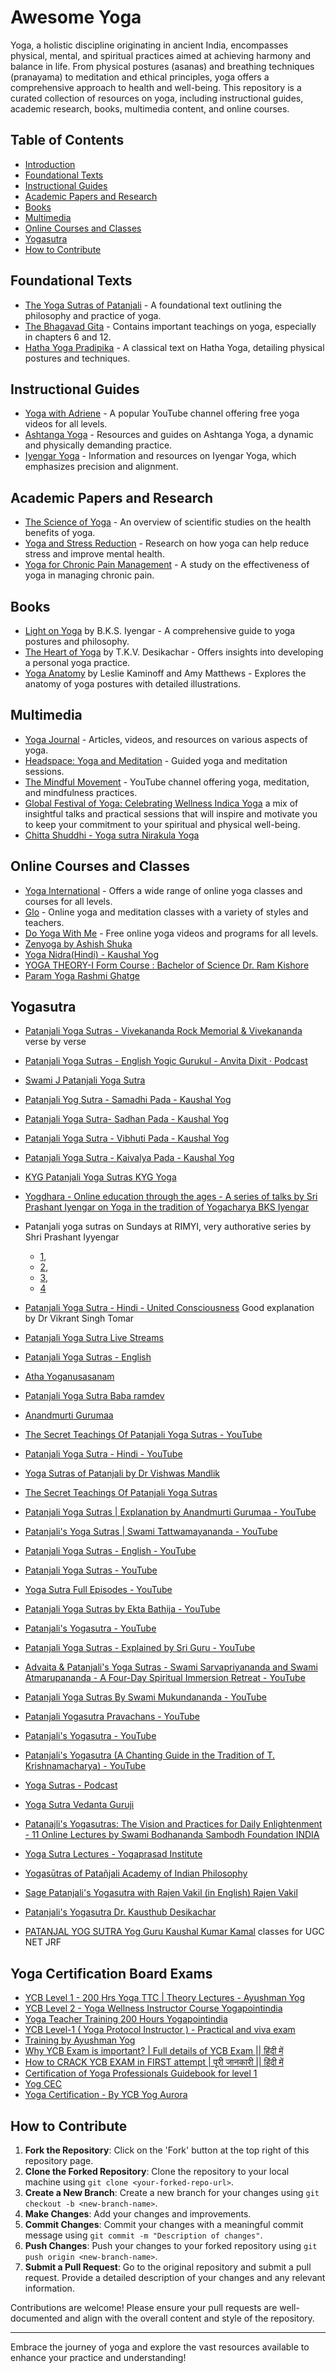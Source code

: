 # Awesome Yoga

Yoga, a holistic discipline originating in ancient India, encompasses physical, mental, and spiritual practices aimed at achieving harmony and balance in life. From physical postures (asanas) and breathing techniques (pranayama) to meditation and ethical principles, yoga offers a comprehensive approach to health and well-being. This repository is a curated collection of resources on yoga, including instructional guides, academic research, books, multimedia content, and online courses.

## Table of Contents

- [Introduction](#introduction)
- [Foundational Texts](#foundational-texts)
- [Instructional Guides](#instructional-guides)
- [Academic Papers and Research](#academic-papers-and-research)
- [Books](#books)
- [Multimedia](#multimedia)
- [Online Courses and Classes](#online-courses-and-classes)
- [Yogasutra](#yogasutra)
- [How to Contribute](#how-to-contribute)

## Foundational Texts

- [The Yoga Sutras of Patanjali](https://www.sacred-texts.com/hin/yogasutr.htm) - A foundational text outlining the philosophy and practice of yoga.
- [The Bhagavad Gita](https://www.holy-bhagavad-gita.org/) - Contains important teachings on yoga, especially in chapters 6 and 12.
- [Hatha Yoga Pradipika](https://www.yogaclassics.org/hatha-yoga-pradipika/) - A classical text on Hatha Yoga, detailing physical postures and techniques.

## Instructional Guides

- [Yoga with Adriene](https://www.youtube.com/user/yogawithadriene) - A popular YouTube channel offering free yoga videos for all levels.
- [Ashtanga Yoga](https://www.ashtanga.com/) - Resources and guides on Ashtanga Yoga, a dynamic and physically demanding practice.
- [Iyengar Yoga](https://iynaus.org/what-is-iyengar-yoga/) - Information and resources on Iyengar Yoga, which emphasizes precision and alignment.

## Academic Papers and Research

- [The Science of Yoga](https://www.ncbi.nlm.nih.gov/pmc/articles/PMC3193654/) - An overview of scientific studies on the health benefits of yoga.
- [Yoga and Stress Reduction](https://journals.sagepub.com/doi/10.1177/2156587214555188) - Research on how yoga can help reduce stress and improve mental health.
- [Yoga for Chronic Pain Management](https://www.ncbi.nlm.nih.gov/pmc/articles/PMC6179740/) - A study on the effectiveness of yoga in managing chronic pain.

## Books

- [Light on Yoga](https://www.amazon.com/Light-Yoga-B-K-S-Iyengar/dp/0805210318) by B.K.S. Iyengar - A comprehensive guide to yoga postures and philosophy.
- [The Heart of Yoga](https://www.amazon.com/Heart-Yoga-Developing-Personal-Practice/dp/089281764X) by T.K.V. Desikachar - Offers insights into developing a personal yoga practice.
- [Yoga Anatomy](https://www.amazon.com/Yoga-Anatomy-2nd-Leslie-Kaminoff/dp/1450400248) by Leslie Kaminoff and Amy Matthews - Explores the anatomy of yoga postures with detailed illustrations.

## Multimedia

- [Yoga Journal](https://www.yogajournal.com/) - Articles, videos, and resources on various aspects of yoga.
- [Headspace: Yoga and Meditation](https://www.headspace.com/yoga) - Guided yoga and meditation sessions.
- [The Mindful Movement](https://www.youtube.com/channel/UCu_mPlZbomAgNzfAUElRL7w) - YouTube channel offering yoga, meditation, and mindfulness practices.
- [Global Festival of Yoga: Celebrating Wellness Indica Yoga](https://www.youtube.com/playlist?list=PLjf9jsY7WV0y4bwq8nxTGPlviTyJBas0c) a mix of insightful talks and practical sessions that will inspire and motivate you to keep your commitment to your spiritual and physical well-being.
- [Chitta Shuddhi - Yoga sutra Nirakula Yoga](https://www.youtube.com/playlist?list=PLaw7iQ4VOj0k8_-JCwB3wSGoysJyAiWRv)

## Online Courses and Classes

- [Yoga International](https://yogainternational.com/) - Offers a wide range of online yoga classes and courses for all levels.
- [Glo](https://www.glo.com/) - Online yoga and meditation classes with a variety of styles and teachers.
- [Do Yoga With Me](https://www.doyogawithme.com/) - Free online yoga videos and programs for all levels.
- [Zenyoga by Ashish Shuka](https://www.youtube.com/c/DeepKnowledgeSpirituality/playlists)
- [Yoga Nidra(Hindi) - Kaushal Yog](https://www.youtube.com/playlist?list=PLiiaHydaB-DA728kyHx97bTgHMlLGV8rC)
- [YOGA THEORY-I  Form Course : Bachelor of Science Dr. Ram Kishore](https://gyansanchay.csjmu.ac.in/bpt-2nd-year/)
- [Param Yoga Rashmi Ghatge](https://www.paramyoga.in)

## Yogasutra

- [Patanjali Yoga Sutras - Vivekananda Rock Memorial & Vivekananda](https://www.youtube.com/playlist?list=PLM4rzq7OuKeJN3kxPKgMlY8U_KBktmSYj) verse by verse
- [Patanjali Yoga Sutras - English Yogic Gurukul - Anvita Dixit · Podcast](https://www.youtube.com/playlist?list=PLAV4BpXSJLOqHHfh6BNF53wfiA_bjcde2)
- [Swami J Patanjali Yoga Sutra](https://swamij.com/yoga-sutras.htm)
- [Patanjali Yog Sutra - Samadhi Pada - Kaushal Yog](https://www.youtube.com/playlist?list=PLiiaHydaB-DDw2dwcxcgU_KIYRyERQl-B)
- [Patanjali Yoga Sutra- Sadhan Pada - Kaushal Yog](https://www.youtube.com/playlist?list=PLiiaHydaB-DC5kReC956k83JUwBV9lpVB)
- [Patanjali Yoga Sutra - Vibhuti Pada - Kaushal Yog](https://www.youtube.com/playlist?list=PLiiaHydaB-DCH2mkZifIgu8SNtG7koSuD)
- [Patanjali Yoga Sutra - Kaivalya Pada - Kaushal Yog](https://www.youtube.com/playlist?list=PLiiaHydaB-DCjG8E1HMvhP9L_j0utpMHL)
- [KYG Patanjali Yoga Sutras KYG Yoga](https://www.youtube.com/playlist?list=PL-6kJd9CsN4rsWA0J3GDmigdAqhQZUnfE)
- [Yogdhara - Online education through the ages - A series of talks by Sri Prashant Iyengar on Yoga in the tradition of Yogacharya BKS Iyengar](https://www.youtube.com/playlist?list=PLzYmcsEAq-Eh1XvnwZ9PRxUGNmIApMCcb)
- Patanjali yoga sutras on Sundays at RIMYI, very authorative series by Shri Prashant Iyyengar
	- [1](https://www.youtube.com/playlist?list=PLzYmcsEAq-EjS97yhjyaRCjpPe2h-YBKk),
	- [2](https://www.youtube.com/playlist?list=PLzYmcsEAq-EipdSLbURIecVYA_unkWCmV),
	- [3](https://www.youtube.com/playlist?list=PLzYmcsEAq-EghdK_64BBgUjgiQJTuHjwG),
	- [4](https://www.youtube.com/playlist?list=PLzYmcsEAq-EjeBKU_XkfU_-td1dW2TG6T) 
- [Patanjali Yoga Sutra - Hindi - United Consciousness](https://www.youtube.com/playlist?list=PLnc0uXpfPvYwNtXrP3eeAv_WHeKqE_AEz) Good explanation by Dr Vikrant Singh Tomar
- [Patanjali Yoga Sutra Live Streams](https://www.youtube.com/playlist?list=PLAPrVB8wngPnXpf5OhUqYgE_i6JlhtL8a)
- [Patanjali Yoga Sutras - English](https://www.youtube.com/playlist?list=PLAV4BpXSJLOqHHfh6BNF53wfiA_bjcde2)
- [Atha Yoganusasanam](https://sanskritdocuments.org/sites/athayoga/sutra_ch1n.html)

- [Patanjali Yoga Sutra Baba ramdev](https://patanjaliyogasutra.in/)
- [Anandmurti Gurumaa](https://www.youtube.com/watch?v=9oEfutjvAi0&list=PLTfDtaImcXfsvYGDfjxrEPQ03DgpVD7Tc&index=2&t=0s)
- [The Secret Teachings Of Patanjali Yoga Sutras - YouTube](https://www.youtube.com/watch?v=Il7d6fXDOD4)
- [Patanjali Yoga Sutra - Hindi - YouTube](https://www.youtube.com/playlist?list=PLnc0uXpfPvYwNtXrP3eeAv_WHeKqE_AEz)
- [Yoga Sutras of Patanjali by Dr Vishwas Mandlik](https://www.youtube.com/playlist?list=PLHDygCsgSb2tk0C9Lz7TTfrudS5Arig5U)
- [The Secret Teachings Of Patanjali Yoga Sutras](https://www.youtube.com/watch?v=Il7d6fXDOD4&pp=ygUJeW9nYXN1dHJh)
- [Patanjali Yoga Sutras | Explanation by Anandmurti Gurumaa - YouTube](https://www.youtube.com/playlist?list=PLTfDtaImcXfsvYGDfjxrEPQ03DgpVD7Tc)
- [Patanjali's Yoga Sutras | Swami Tattwamayananda - YouTube](https://www.youtube.com/playlist?list=PLDqahtm2vA70qrUoOPzu4PPpf0bL2PAot)
- [Patanjali Yoga Sutras - English - YouTube](https://www.youtube.com/playlist?list=PLAV4BpXSJLOqHHfh6BNF53wfiA_bjcde2)
- [Patanjali Yoga Sutras - YouTube](https://www.youtube.com/playlist?list=PLM4rzq7OuKeJN3kxPKgMlY8U_KBktmSYj)
- [Yoga Sutra Full Episodes - YouTube](https://www.youtube.com/playlist?list=PLN5na6FPUL3m5TfCqIhG1Qu-q9XoSySXO)
- [Patanjali Yoga Sutras by Ekta Bathija - YouTube](https://www.youtube.com/playlist?list=PLCS0FPDb7sVRmt2IayUtOyjUrSc4rQk76)
- [Patanjali's Yogasutra - YouTube](https://www.youtube.com/playlist?list=PLkcXr3YO0UgpYbQU_Tm8l9pZiCrlj1qCx)
- [Patanjali Yoga Sutras - Explained by Sri Guru - YouTube](https://www.youtube.com/playlist?list=PLuCukL6BJnFgGwY4FCb1LmOdCtSeDW2qR)
- [Advaita & Patanjali's Yoga Sutras - Swami Sarvapriyananda and Swami Atmarupananda - A Four-Day Spiritual Immersion Retreat - YouTube](https://www.youtube.com/playlist?list=PLS-C85ut1tJg5_njAsJEDeRniyChIkeJG)
- [Patanjali Yoga Sutras By Swami Mukundananda - YouTube](https://www.youtube.com/playlist?list=PLnw6AeJEp1PZhKSgCb3J8GYGH5243TQz4)
- [Patanjali Yogasutra Pravachans - YouTube](https://www.youtube.com/playlist?list=PL0_1KDhVYTLXDVAtwp5IsOq3hTP3ETa_a)
- [Patanjali's Yogasutra - YouTube](https://www.youtube.com/playlist?list=PLkcXr3YO0UgpYbQU_Tm8l9pZiCrlj1qCx)
- [Patanjali's Yogasutra (A Chanting Guide in the Tradition of T. Krishnamacharya) - YouTube](https://www.youtube.com/playlist?list=OLAK5uy_m9kMFlD54yeL-cSAZTKJWXj_EfS0YM_kA)
- [Yoga Sutras - Podcast](https://podcasts.google.com/feed/aHR0cHM6Ly93d3cuYW5hbmRhLm9yZy92aWRlby9wb2RjYXN0L3Nlcmllcy9kZW15c3RpZnlpbmctcGF0YW5qYWxpLXRoZS15b2dhLXN1dHJhcy8)
- [Yoga Sutra Vedanta Guruji](https://www.youtube.com/playlist?list=PLgiYC40Ul9jpFr-FwN-4vmgXVArBJ7QHM)
- [Patanajli's Yogasutras: The Vision and Practices for Daily Enlightenment - 11 Online Lectures by Swami Bodhananda Sambodh Foundation INDIA](https://www.youtube.com/playlist?list=PLnQX00Jg336HeBOdda7rsdA3y-k1Hvjr8)
- [Yoga Sutra Lectures - Yogaprasad Institute](https://www.youtube.com/playlist?list=PLgKbHNqLRT1a1zZ4kIJKblq7Ye0Vu00zL)
- [Yogasūtras of Patañjali Academy of Indian Philosophy](https://www.youtube.com/playlist?list=PLeHXGl3tGtBIb8j6QNOlXE-OqN4K4jtt3)
- [Sage Patanjali's Yogasutra with Rajen Vakil (in English) Rajen Vakil](https://www.youtube.com/playlist?list=PLq9JHTtAAy1xDYp6bxJ76T0b1C4VVTK7G)
- [Patanjali's Yogasutra Dr. Kausthub Desikachar](https://www.youtube.com/playlist?list=PLkcXr3YO0UgpYbQU_Tm8l9pZiCrlj1qCx)
- [PATANJAL YOG SUTRA Yog Guru Kaushal Kumar Kamal](https://www.youtube.com/playlist?list=PLVv56_OLfXSy5gVPjyRFOyeinosmR8Txm) classes for UGC NET JRF

## Yoga Certification Board Exams
- [YCB Level 1 - 200 Hrs Yoga TTC | Theory Lectures - Ayushman Yog](https://www.youtube.com/playlist?list=PL3EqlKH94cs4R6dM7IObWxxVERMVq6ujb)
- [YCB Level 2 - Yoga Wellness Instructor Course Yogapointindia](https://www.youtube.com/playlist?list=PLHDygCsgSb2t-E-BCmsvc9CbNbiz2PdXp)
- [Yoga Teacher Training 200 Hours Yogapointindia](https://www.youtube.com/playlist?list=PLHDygCsgSb2sIXFisA-jVjPyBfn_V22k9)
- [YCB Level-1 ( Yoga Protocol Instructor ) - Practical and viva exam](https://www.youtube.com/watch?v=hIn-4tIbqzY)
- [Training by Ayushman Yog](https://www.ayushmanyog.com/)
- [Why YCB Exam is important? | Full details of YCB Exam || हिंदी में](https://www.youtube.com/watch?v=dcgclaWQlBE)
- [How to CRACK YCB EXAM in FIRST attempt | पूरी जानकारी || हिंदी में](https://www.youtube.com/watch?v=uJmlKFNzqTw)
- [Certification of Yoga Professionals Guidebook for level 1](https://www.amazon.in/Certification-Yoga-Professionals-Guidebook-level/dp/8183231837)
- [Yog CEC](https://www.youtube.com/playlist?list=PLNsppmbLKJ8JNXNwd8CRnXmjuEMwJp9TX)
- [Yoga Certification - By YCB Yog Aurora](https://www.youtube.com/playlist?list=PLCCm_6ZMItDNbits0GVY2sTDmPZ8lzlt0)



## How to Contribute

1. **Fork the Repository**: Click on the 'Fork' button at the top right of this repository page.
2. **Clone the Forked Repository**: Clone the repository to your local machine using `git clone <your-forked-repo-url>`.
3. **Create a New Branch**: Create a new branch for your changes using `git checkout -b <new-branch-name>`.
4. **Make Changes**: Add your changes and improvements.
5. **Commit Changes**: Commit your changes with a meaningful commit message using `git commit -m "Description of changes"`.
6. **Push Changes**: Push your changes to your forked repository using `git push origin <new-branch-name>`.
7. **Submit a Pull Request**: Go to the original repository and submit a pull request. Provide a detailed description of your changes and any relevant information.

Contributions are welcome! Please ensure your pull requests are well-documented and align with the overall content and style of the repository.

---

Embrace the journey of yoga and explore the vast resources available to enhance your practice and understanding!

<!-- Notes, for my name's sake!!

<img src="LaTeX/images/my_yog_back.jpg" width="500" height="380" />

Objective is to compile understandings, from readings/watchings done on the topics of Yoga, collectively called as Yoga-Shastra (Science of Yoga).

Main theme would be YogaSutra by Patanjali, a terse, loaded, no nonsense (no spiritual mumbo jumbo, u turns, etc) explanation of Yoga

Notes are prepared in both, presentation and course-handouts formats. They are organized into following subtopics:
- Introduction
- Ashtang Yoga (8 limbs of Yoga)
- Yoga Sutra (Patanjali's Yoga Sutra and interpretations)

Wonderful to see one fit and flexible, in those asanas!!

<img src="LaTeX/images/sunsal.jpg" />

Meditation can not be done. It will happen. Prepare body and breathe-mind. 

# What is Yoga?
- yuj: to unite: body and mind, atma to paramatma
- Keep it open source, anyone can add, but preserve core essence, spread it free
- Body as onion peels: स्थुल, सूक्श्म, अति सुक्श्म, आत्मा
- dhyan means attention, to thoughts like a witness 
- thoughts come from mind, truth is in no-mind state

-->



